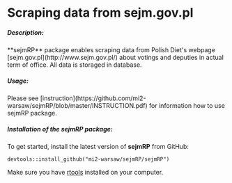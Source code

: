Scraping data from sejm.gov.pl
==============================

<h5> Description: </h5>
**sejmRP** package enables scraping data from Polish Diet's webpage [sejm.gov.pl](http://www.sejm.gov.pl/)
about votings and deputies in actual term of office. All data is storaged in database.

<h5> Usage: </h5>
Please see [instruction](https://github.com/mi2-warsaw/sejmRP/blob/master/INSTRUCTION.pdf) for information how to use sejmRP package.

<h5> Installation of the sejmRP package: </h5>

To get started, install the latest version of **sejmRP** from GitHub:

```
devtools::install_github("mi2-warsaw/sejmRP/sejmRP")
```

Make sure you have [rtools](http://cran.r-project.org/bin/windows/Rtools/) installed on your computer.
